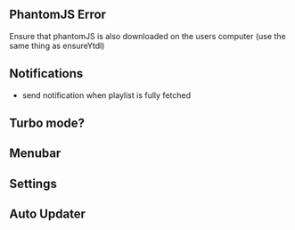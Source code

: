 ## PhantomJS Error

Ensure that phantomJS is also downloaded on the users computer (use the same thing as ensureYtdl)

## Notifications

- send notification when playlist is fully fetched

## Turbo mode?

## Menubar

## Settings

## Auto Updater
